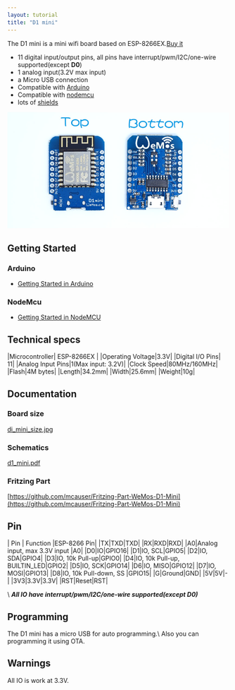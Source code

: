 ```yaml
---
layout: tutorial
title: "D1 mini"
---  
```


The D1 mini is a mini wifi board based on ESP-8266EX.[Buy it](http://www.aliexpress.com/store/product/D1-mini-Mini-NodeMcu-4M-bytes-Lua-WIFI-Internet-of-Things-development-board-based-ESP8266/1331105_32529101036.html)

  * 11 digital input/output pins, all pins have interrupt/pwm/I2C/one-wire supported(except **D0**)
  * 1 analog input(3.2V max input)
  * a Micro USB connection
  * Compatible with [Arduino](https://github.com/esp8266/Arduino)
  * Compatible with [nodemcu](http://www.nodemcu.com)
  * lots of [shields](./mini_shields.html)

[![D1 mini](./images/mini_v2.jpg)](./images/mini_v2.jpg)

## Getting Started

### Arduino

  * [Getting Started in Arduino](/tutorial/get_started_in_arduino.html)

### NodeMcu

  * [Getting Started in NodeMCU](/tutorial/get_started_in_nodemcu.html)

## Technical specs

|Microcontroller| ESP-8266EX |
|Operating Voltage|3.3V|
|Digital I/O Pins| 11|
|Analog Input Pins|1(Max input: 3.2V)|
|Clock Speed|80MHz/160MHz|
|Flash|4M bytes|
|Length|34.2mm|
|Width|25.6mm|
|Weight|10g|

## Documentation

### Board size
[di_mini_size.jpg](./images/di_mini_size.jpg)

### Schematics

[d1_mini.pdf](./images/d1_mini.pdf)

### Fritzing Part

[https://github.com/mcauser/Fritzing-Part-WeMos-D1-Mini](https://github.com/mcauser/Fritzing-Part-WeMos-D1-Mini)


## Pin

| Pin | Function |ESP-8266 Pin|
|TX|TXD|TXD|
|RX|RXD|RXD|
|A0|Analog input, max 3.3V input |A0|
|D0|IO|GPIO16|
|D1|IO, SCL|GPIO5|
|D2|IO, SDA|GPIO4|
|D3|IO, 10k Pull-up|GPIO0|
|D4|IO, 10k Pull-up, BUILTIN_LED|GPIO2|
|D5|IO, SCK|GPIO14|
|D6|IO, MISO|GPIO12|
|D7|IO, MOSI|GPIO13|
|D8|IO, 10k Pull-down, SS |GPIO15|
|G|Ground|GND|
|5V|5V|-|
|3V3|3.3V|3.3V|
|RST|Reset|RST|

\\
***All IO have interrupt/pwm/I2C/one-wire supported(except D0)***


## Programming

The D1 mini has a micro USB for auto programming.\\
Also you can programming it using OTA.

## Warnings
All IO is work at 3.3V.